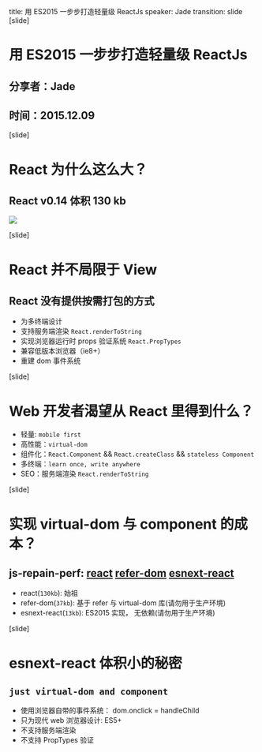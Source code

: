 title: 用 ES2015 一步步打造轻量级 ReactJs
speaker: Jade
transition: slide
[slide]
# 用 ES2015 一步步打造轻量级 ReactJs
## 分享者：Jade
## 时间：2015.12.09

[slide]
# React 为什么这么大？
## React v0.14 体积 130 kb

<img src="/img/dove.jpg" />

[slide]
# React 并不局限于 View
## React 没有提供按需打包的方式

- 为多终端设计
- 支持服务端渲染 `React.renderToString`
- 实现浏览器运行时 props 验证系统 `React.PropTypes`
- 兼容低版本浏览器（ie8+）
- 重建 dom 事件系统

[slide]
# Web 开发者渴望从 React 里得到什么？

- 轻量: `mobile first`
- 高性能：`virtual-dom`
- 组件化：`React.Component` && `React.createClass` && `stateless Component`
- 多终端：`learn once, write anywhere`
- SEO：服务端渲染 `React.renderToString`

[slide]
# 实现 virtual-dom 与 component 的成本？
## js-repain-perf: [react](https://cdn.rawgit.com/Lucifier129/esnext-react/master/examples/js-repaint-perf/react/index.html) [refer-dom](https://cdn.rawgit.com/Lucifier129/js-repaint-perfs/master/react/refer.html) [esnext-react](https://cdn.rawgit.com/Lucifier129/esnext-react/master/examples/js-repaint-perf/react/esnext.html)
- react(`130kb`): 始祖
- refer-dom(`37kb`): 基于 refer 与 virtual-dom 库(请勿用于生产环境)
- esnext-react(`13kb`): ES2015 实现， 无依赖(请勿用于生产环境)

[slide]
# esnext-react 体积小的秘密
## `just virtual-dom and component`

- 使用浏览器自带的事件系统： dom.onclick = handleChild
- 只为现代 web 浏览器设计: ES5+
- 不支持服务端渲染
- 不支持 PropTypes 验证